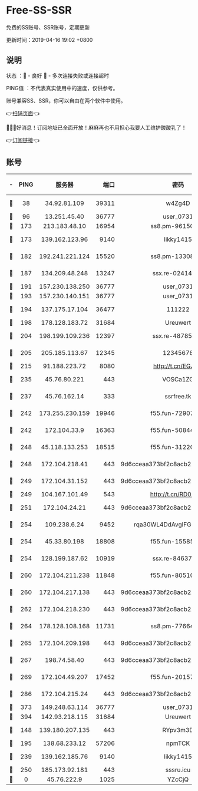 # Free-SS-SSR

免费的SS账号、SSR账号，定期更新

更新时间：2019-04-16 19:02 +0800

## 说明

状态     ：🙂 - 良好 🙁 - 多次连接失败或连接超时

PING值   ：不代表真实使用中的速度，仅供参考。

账号兼容SS、SSR，你可以自由在两个软件中使用。

👉[扫码页面](https://liesauer.github.io/Free-SS-SSR/)👈

🎉🎉🎉好消息！订阅地址已全面开放！麻麻再也不用担心我要人工维护酸酸乳了！

👉[订阅链接](https://www.liesauer.net/yogurt/subscribe?ACCESS_TOKEN=DAYxR3mMaZAsaqUb)👈

## 账号

|-|PING|服务器|端口|密码|加密方式|区域|
|:----:|:----:|:-----:|-----:|:----:|:----:|:----:|
|🙂|38|34.92.81.109|39311|w4Zg4D|chacha20-ietf|US|
|🙂|96|13.251.45.40|36777|user_0731|chacha20|SG|
|🙂|173|213.183.48.10|16954|ss8.pm-96150837|rc4-md5|RU|
|🙂|173|139.162.123.96|9140|likky1415|aes-256-cfb|JP|
|🙂|182|192.241.221.124|15520|ss8.pm-13308805|aes-256-cfb|US|
|🙂|187|134.209.48.248|13247|ssx.re-02414807|aes-256-cfb|US|
|🙂|191|157.230.138.250|36777|user_0731|chacha20|US|
|🙂|193|157.230.140.151|36777|user_0731|chacha20|US|
|🙂|194|137.175.17.104|36477|111222|aes-256-cfb|US|
|🙂|198|178.128.183.72|31684|Ureuwert|chacha20|US|
|🙂|204|198.199.109.236|12397|ssx.re-48785024|aes-256-cfb|US|
|🙂|205|205.185.113.67|12345|12345678|aes-256-cfb|US|
|🙂|215|91.188.223.72|8080|http://t.cn/EGJIyrl|rc4-md5|RU|
|🙂|235|45.76.80.221|443|VOSCa1ZG|aes-256-cfb|DE|
|🙂|237|45.76.162.14|333|ssrfree.tk|aes-256-cfb|SG|
|🙂|242|173.255.230.159|19946|f55.fun-72907812|aes-256-cfb|US|
|🙂|242|172.104.33.9|16363|f55.fun-50844957|aes-256-cfb|SG|
|🙂|248|45.118.133.253|18515|f55.fun-31220969|aes-256-cfb|SG|
|🙂|248|172.104.218.41|443|9d6cceaa373bf2c8acb22e60b6a58be6|aes-256-cfb|US|
|🙂|249|172.104.31.152|443|9d6cceaa373bf2c8acb22e60b6a58be6|aes-256-cfb|US|
|🙂|249|104.167.101.49|543|http://t.cn/RD0D7sx|rc4-md5|CA|
|🙂|251|172.104.24.21|443|9d6cceaa373bf2c8acb22e60b6a58be6|aes-256-cfb|US|
|🙂|254|109.238.6.24|9452|rqa30WL4DdAvgIFG6Fs3znzTa|aes-256-cfb|FR|
|🙂|254|45.33.80.198|18808|f55.fun-15585908|aes-256-cfb|US|
|🙂|254|128.199.187.62|10919|ssx.re-84637462|aes-256-cfb|SG|
|🙂|260|172.104.211.238|11848|f55.fun-80510832|aes-256-cfb|US|
|🙂|260|172.104.217.138|443|9d6cceaa373bf2c8acb22e60b6a58be6|aes-256-cfb|US|
|🙂|262|172.104.218.230|443|9d6cceaa373bf2c8acb22e60b6a58be6|aes-256-cfb|US|
|🙂|264|178.128.108.168|11731|ss8.pm-77664011|aes-256-cfb|SG|
|🙂|265|172.104.209.198|443|9d6cceaa373bf2c8acb22e60b6a58be6|aes-256-cfb|US|
|🙂|267|198.74.58.40|443|9d6cceaa373bf2c8acb22e60b6a58be6|aes-256-cfb|US|
|🙂|269|172.104.49.207|17452|f55.fun-20157942|aes-256-cfb|SG|
|🙂|286|172.104.215.24|443|9d6cceaa373bf2c8acb22e60b6a58be6|aes-256-cfb|US|
|🙂|373|149.248.63.114|36777|user_0731|chacha20|CA|
|🙂|394|142.93.218.115|31684|Ureuwert|chacha20|IN|
|🙂|148|139.180.207.135|443|RYpv3m3D|aes-256-cfb|JP|
|🙂|195|138.68.233.12|57206|npmTCK|rc4-md5|US|
|🙂|239|139.162.185.76|9140|likky1415|aes-256-cfb|DE|
|🙂|250|185.173.92.181|443|sssru.icu|rc4-md5|RU|
|🙁|0|45.76.222.9|1025|YZcCjQ|rc4-md5|JP|
